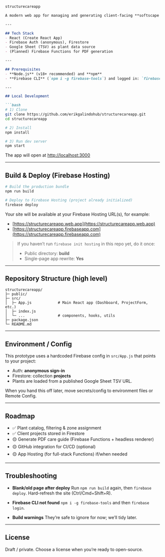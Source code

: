 
````markdown
structurecareapp

A modern web app for managing and generating client-facing **softscape care guides**.

---

## Tech Stack
- React (Create React App)
- Firebase Auth (anonymous), Firestore
- Google Sheet (TSV) as plant data source
- (Planned) Firebase Functions for PDF generation

---

## Prerequisites
- **Node.js** (v18+ recommended) and **npm**
- **Firebase CLI** (`npm i -g firebase-tools`) and logged in: `firebase login`

---

## Local Development

```bash
# 1) Clone
git clone https://github.com/erikgalindohub/structurecareapp.git
cd structurecareapp

# 2) Install
npm install

# 3) Run dev server
npm start
````

The app will open at [http://localhost:3000](http://localhost:3000)

---

## Build & Deploy (Firebase Hosting)

```bash
# Build the production bundle
npm run build

# Deploy to Firebase Hosting (project already initialized)
firebase deploy
```

Your site will be available at your Firebase Hosting URL(s), for example:

* [https://structurecareapp.web.app](https://structurecareapp.web.app)
* [https://structurecareapp.firebaseapp.com](https://structurecareapp.firebaseapp.com)

> If you haven’t run `firebase init hosting` in this repo yet, do it once:
>
> * Public directory: **build**
> * Single-page app rewrite: **Yes**

---

## Repository Structure (high level)

```
structurecareapp/
├─ public/
├─ src/
│  ├─ App.js            # Main React app (Dashboard, ProjectForm, etc.)
│  ├─ index.js
│  └─ ...               # components, hooks, utils
├─ package.json
└─ README.md
```

---

## Environment / Config

This prototype uses a hardcoded Firebase config in `src/App.js` that points to your project:

* Auth: **anonymous sign-in**
* Firestore: collection **projects**
* Plants are loaded from a published Google Sheet TSV URL.

When you hand this off later, move secrets/config to environment files or Remote Config.

---

## Roadmap

* ✅ Plant catalog, filtering & zone assignment
* ✅ Client projects stored in Firestore
* 🟡 Generate PDF care guide (Firebase Functions + headless renderer)
* 🟡 GitHub integration for CI/CD (optional)
* 🟡 App Hosting (for full-stack Functions) if/when needed

---

## Troubleshooting

* **Blank/old page after deploy**
  Run `npm run build` again, then `firebase deploy`. Hard-refresh the site (Ctrl/Cmd+Shift+R).

* **Firebase CLI not found**
  `npm i -g firebase-tools` and then `firebase login`.

* **Build warnings**
  They’re safe to ignore for now; we’ll tidy later.

---

## License

Draft / private. Choose a license when you’re ready to open-source.

```
```
